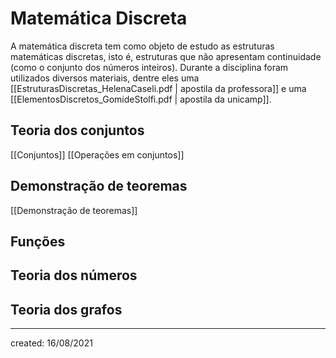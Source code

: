 # Matemática Discreta
A matemática discreta tem como objeto de estudo as estruturas matemáticas discretas, isto é, estruturas que não apresentam continuidade (como o conjunto dos números inteiros). Durante a disciplina foram utilizados diversos materiais, dentre eles uma [[EstruturasDiscretas_HelenaCaseli.pdf | apostila da professora]] e uma [[ElementosDiscretos_GomideStolfi.pdf | apostila da unicamp]].

## Teoria dos conjuntos
[[Conjuntos]]
[[Operações em conjuntos]]

## Demonstração de teoremas
[[Demonstração de teoremas]]

## Funções

## Teoria dos números

## Teoria dos grafos

---

created: 16/08/2021
